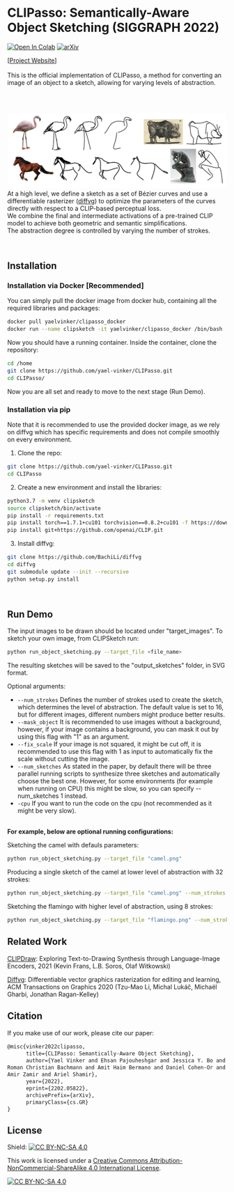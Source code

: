 # CLIPasso: Semantically-Aware Object Sketching (SIGGRAPH 2022)

[![Open In Colab](https://colab.research.google.com/assets/colab-badge.svg)](https://colab.research.google.com/github/yael-vinker/CLIPasso/blob/main/CLIPasso.ipynb) 
[![arXiv](https://img.shields.io/badge/arXiv-2108.00946-b31b1b.svg)](https://arxiv.org/abs/2202.05822)



[[Project Website](https://clipasso.github.io/clipasso/)]
<br>
<br>
This is the official implementation of CLIPasso, a method for converting an image of an object to a sketch, allowing for varying levels of abstraction. <br>

<br>
<br>

![](repo_images/teaser2.png?raw=true)
At a high level, we define a sketch as a set of Bézier curves and use a differentiable rasterizer ([diffvg](https://github.com/BachiLi/diffvg)) to optimize the parameters of the curves directly with respect to a CLIP-based perceptual loss. <br>
We combine the final and intermediate activations of a pre-trained CLIP model to achieve both geometric and semantic simplifications.
<br> The abstraction degree is controlled by varying the number of strokes.
    
<br>

## Installation
### Installation via Docker [Recommended]
You can simply pull the docker image from docker hub, containing all the required libraries and packages:
```bash
docker pull yaelvinker/clipasso_docker
docker run --name clipsketch -it yaelvinker/clipasso_docker /bin/bash
```
Now you should have a running container.
Inside the container, clone the repository:

```bash
cd /home
git clone https://github.com/yael-vinker/CLIPasso.git
cd CLIPasso/
```
Now you are all set and ready to move to the next stage (Run Demo).

### Installation via pip
Note that it is recommended to use the provided docker image, as we rely on diffvg which has specific requirements and does not compile smoothly on every environment.
1.  Clone the repo:
```bash
git clone https://github.com/yael-vinker/CLIPasso.git
cd CLIPasso
```
2. Create a new environment and install the libraries:
```bash
python3.7 -m venv clipsketch
source clipsketch/bin/activate
pip install -r requirements.txt
pip install torch==1.7.1+cu101 torchvision==0.8.2+cu101 -f https://download.pytorch.org/whl/torch_stable.html
pip install git+https://github.com/openai/CLIP.git
```
3. Install diffvg:
```bash
git clone https://github.com/BachiLi/diffvg
cd diffvg
git submodule update --init --recursive
python setup.py install
```

<br>

## Run Demo

<!-- #### Run a model on your own image -->

The input images to be drawn should be located under "target_images".
To sketch your own image, from CLIPSketch run:
```bash
python run_object_sketching.py --target_file <file_name>
```
The resulting sketches will be saved to the "output_sketches" folder, in SVG format.

Optional arguments:
* ```--num_strokes``` Defines the number of strokes used to create the sketch, which determines the level of abstraction. The default value is set to 16, but for different images, different numbers might produce better results. 
* ```--mask_object``` It is recommended to use images without a background, however, if your image contains a background, you can mask it out by using this flag with "1" as an argument.
* ```--fix_scale``` If your image is not squared, it might be cut off, it is recommended to use this flag with 1 as input to automatically fix the scale without cutting the image.
* ```--num_sketches``` As stated in the paper, by default there will be three parallel running scripts to synthesize three sketches and automatically choose the best one. However, for some environments (for example when running on CPU) this might be slow, so you can specify --num_sketches 1 instead.
* ```-cpu``` If you want to run the code on the cpu (not recommended as it might be very slow).

<br>
<b>For example, below are optional running configurations:</b>
<br>

Sketching the camel with defauls parameters:
```bash
python run_object_sketching.py --target_file "camel.png"
```
Producing a single sketch of the camel at lower level of abstraction with 32 strokes:
```bash
python run_object_sketching.py --target_file "camel.png" --num_strokes 32 --num_sketches 1
```
Sketching the flamingo with higher level of abstraction, using 8 strokes:
```bash
python run_object_sketching.py --target_file "flamingo.png" --num_strokes 8
```

## Related Work
[CLIPDraw](https://arxiv.org/abs/2106.14843): Exploring Text-to-Drawing Synthesis through Language-Image Encoders, 2021 (Kevin Frans, L.B. Soros, Olaf Witkowski)

[Diffvg](https://github.com/BachiLi/diffvg): Differentiable vector graphics rasterization for editing and learning, ACM Transactions on Graphics 2020 (Tzu-Mao Li, Michal Lukáč, Michaël Gharbi, Jonathan Ragan-Kelley)


## Citation
If you make use of our work, please cite our paper:

```
@misc{vinker2022clipasso,
      title={CLIPasso: Semantically-Aware Object Sketching}, 
      author={Yael Vinker and Ehsan Pajouheshgar and Jessica Y. Bo and Roman Christian Bachmann and Amit Haim Bermano and Daniel Cohen-Or and Amir Zamir and Ariel Shamir},
      year={2022},
      eprint={2202.05822},
      archivePrefix={arXiv},
      primaryClass={cs.GR}
}
```

## License
Shield: [![CC BY-NC-SA 4.0][cc-by-nc-sa-shield]][cc-by-nc-sa]

This work is licensed under a
[Creative Commons Attribution-NonCommercial-ShareAlike 4.0 International License][cc-by-nc-sa].

[![CC BY-NC-SA 4.0][cc-by-nc-sa-image]][cc-by-nc-sa]

[cc-by-nc-sa]: http://creativecommons.org/licenses/by-nc-sa/4.0/
[cc-by-nc-sa-image]: https://licensebuttons.net/l/by-nc-sa/4.0/88x31.png
[cc-by-nc-sa-shield]: https://img.shields.io/badge/License-CC%20BY--NC--SA%204.0-lightgrey.svg
